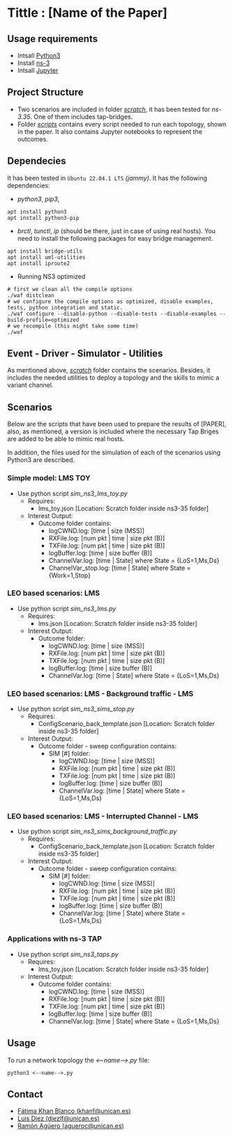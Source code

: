 # Tittle : [Name of the Paper]
## Usage requirements

- Intsall [Python3](https://www.python.org/downloads/) 
- Install [ns-3](https://www.nsnam.org/wiki/Installation)
- Intsall [Jupyter](https://jupyter.org/install) 
## Project Structure
- Two scenarios are included in folder [_scratch_](./ns-allinone-3.35/ns-3.35/scratch/), it has been tested for _ns-3.35_.  One of them includes tap-bridges.
- Folder [_scripts_](./scripts/) contains every script needed to run each topology, shown in the paper. It also contains Jupyter notebooks to represent the outcomes.
## Dependecies 
It has been tested in `Ubuntu 22.04.1 LTS` _(jammy)_. It has the following dependencies:

- _python3_, _pip3_,
```
apt install python3
apt install python3-pip
```
-  _brctl_, _tunctl_, _ip_ (should be there, just in case of using real hosts). You need to install the following packages for easy bridge management.
```
apt install bridge-utils
apt install uml-utilities
apt install iproute2
```
- Running NS3 optimized
```
# first we clean all the compile options
./waf distclean
# we configure the compile options as optimized, disable examples, tests, python integration and static.
./waf configure --disable-python --disable-tests --disable-examples --build-profile=optimized
# we recompile (this might take some time)
./waf
```

## Event - Driver - Simulator - Utilities
As mentioned above, [_scratch_](./ns-allinone-3.35/ns-3.35/scratch/) folder contains the scenarios. Besides, it includes the needed utilities to deploy a topology and the skills to mimic a variant channel. 

## Scenarios
Below are the scripts that have been used to prepare the results of [PAPER], also, as mentioned, a version is included where the necessary Tap Briges are added to be able to mimic real hosts.

In addition, the files used for the simulation of each of the scenarios using Python3 are described.

### Simple model: LMS TOY
- Use python script _sim_ns3_lms_toy.py_
    -   Requires:
        - lms_toy.json [Location: Scratch folder inside ns3-35 folder]
    -   Interest Output:
        - Outcome folder contains:
            - logCWND.log: [time | size (MSS)]
            - RXFile.log: [num pkt | time | size pkt (B)]
            - TXFile.log: [num pkt | time | size pkt (B)]
            - logBuffer.log: [time | size buffer (B)]
            - ChannelVar.log: [time | State] where State = {LoS=1,Ms,Ds}
            - ChannelVar_stop.log: [time | State] where State = {Work=1,Stop}
### LEO based scenarios: LMS 
- Use python script _sim_ns3_lms.py_
    -   Requires:
        - lms.json [Location: Scratch folder inside ns3-35 folder]
    -   Interest Output:
        - Outcome folder:
            - logCWND.log: [time | size (MSS)]
            - RXFile.log: [num pkt | time | size pkt (B)]
            - TXFile.log: [num pkt | time | size pkt (B)]
            - logBuffer.log: [time | size buffer (B)]
            - ChannelVar.log: [time | State] where State = {LoS=1,Ms,Ds}
           
### LEO based scenarios: LMS - Background traffic - LMS
- Use python script _sim_ns3_sims_stop.py_
    -   Requires:
        - ConfigScenario_back_template.json [Location: Scratch folder inside ns3-35 folder]
    -   Interest Output:
        - Outcome folder - sweep configuration contains:
            - SIM [#] folder:
                - logCWND.log: [time | size (MSS)]
                - RXFile.log: [num pkt | time | size pkt (B)]
                - TXFile.log: [num pkt | time | size pkt (B)]
                - logBuffer.log: [time | size buffer (B)]
                - ChannelVar.log: [time | State] where State = {LoS=1,Ms,Ds}
               

### LEO based scenarios: LMS - Interrupted Channel - LMS
- Use python script _sim_ns3_sims_background_traffic.py_
    -   Requires:
        - ConfigScenario_back_template.json [Location: Scratch folder inside ns3-35 folder]
    -   Interest Output:
        - Outcome folder - sweep configuration contains:
            - SIM [#] folder:
                - logCWND.log: [time | size (MSS)]
                - RXFile.log: [num pkt | time | size pkt (B)]
                - TXFile.log: [num pkt | time | size pkt (B)]
                - logBuffer.log: [time | size buffer (B)]
                - ChannelVar.log: [time | State] where State = {LoS=1,Ms,Ds}
              
### Applications with ns-3 TAP
- Use python script _sim_ns3_taps.py_
    -   Requires:
        - lms_toy.json [Location: Scratch folder inside ns3-35 folder]
    -   Interest Output:
        - Outcome folder contains:
            - logCWND.log: [time | size (MSS)]
            - RXFile.log: [num pkt | time | size pkt (B)]
            - TXFile.log: [num pkt | time | size pkt (B)]
            - logBuffer.log: [time | size buffer (B)]
            - ChannelVar.log: [time | State] where State = {LoS=1,Ms,Ds}

## Usage

To run a network topology the _<--name-->.py_ file:

```shell
python3 <--name-->.py
```
           
## Contact 

* [Fátima Khan Blanco (khanf@unican.es)](mailto:khanf@unican.es)
* [Luis Diez (diezlf@unican.es)](mailto:diezlf@unican.es)
* [Ramón Agüero (agueroc@unican.es)](mailto:agueroc@unican.es)
